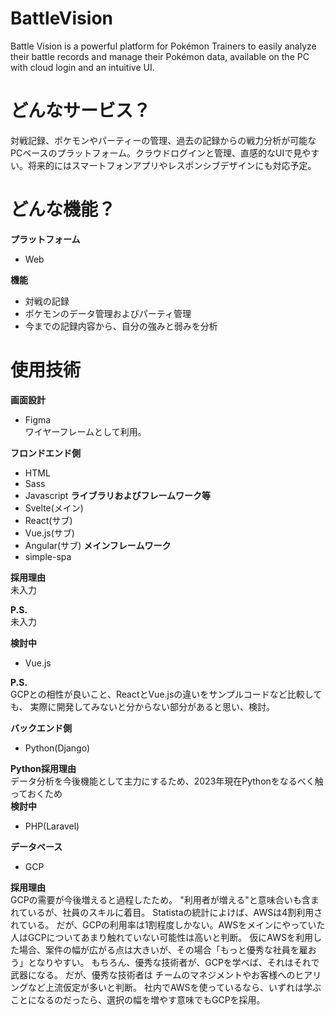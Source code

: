 # BattleVision
Battle Vision is a powerful platform for Pokémon Trainers to easily analyze their battle records and manage their Pokémon data, available on the PC with cloud login and an intuitive UI.

# どんなサービス？
対戦記録、ポケモンやパーティーの管理、過去の記録からの戦力分析が可能なPCベースのプラットフォーム。クラウドログインと管理、直感的なUIで見やすい。将来的にはスマートフォンアプリやレスポンシブデザインにも対応予定。

# どんな機能？

**プラットフォーム**
- Web

**機能**
- 対戦の記録
- ポケモンのデータ管理およびパーティ管理
- 今までの記録内容から、自分の強みと弱みを分析

# 使用技術

**画面設計**
- Figma  
ワイヤーフレームとして利用。

**フロンドエンド側**
- HTML
- Sass
- Javascript
**ライブラリおよびフレームワーク等**
- Svelte(メイン)  
- React(サブ)
- Vue.js(サブ)
- Angular(サブ)
**メインフレームワーク**
- simple-spa

**採用理由**  
未入力

**P.S.**  
未入力

**検討中**
- Vue.js

**P.S.**  
GCPとの相性が良いこと、ReactとVue.jsの違いをサンプルコードなど比較しても、
実際に開発してみないと分からない部分があると思い、検討。


**バックエンド側**
- Python(Django)

**Python採用理由**  
データ分析を今後機能として主力にするため、2023年現在Pythonをなるべく触っておくため  
**検討中**
- PHP(Laravel)

**データベース**
- GCP

**採用理由**  
GCPの需要が今後増えると過程したため。
"利用者が増える"と意味合いも含まれているが、社員のスキルに着目。
Statistaの統計によけば、AWSは4割利用されている。
だが、GCPの利用率は1割程度しかない。AWSをメインにやっていた人はGCPについてあまり触れていない可能性は高いと判断。
仮にAWSを利用した場合、案件の幅が広がる点は大きいが、その場合「もっと優秀な社員を雇おう」となりやすい。
もちろん、優秀な技術者が、GCPを学べば、それはそれで武器になる。
だが、優秀な技術者は チームのマネジメントやお客様へのヒアリングなど上流仮定が多いと判断。
社内でAWSを使っているなら、いずれは学ぶことになるのだったら、選択の幅を増やす意味でもGCPを採用。